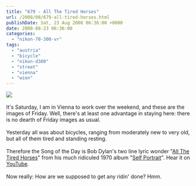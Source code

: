 ```yaml
---
title: "679 - All The Tired Horses"
url: /2008/08/679-all-tired-horses.html
publishDate: Sat, 23 Aug 2008 06:36:00 +0000
date: 2008-08-23 06:36:00
categories: 
  - "nikon-70-300-vr"
tags: 
  - "austria"
  - "bicycle"
  - "nikon-d300"
  - "street"
  - "vienna"
  - "wien"
---
```

<a href="https://d25zfm9zpd7gm5.cloudfront.net/1200x1200/2008/20080822_082351_ps.jpg" target="_blank"><img src="https://d25zfm9zpd7gm5.cloudfront.net/0600x0600/2008/20080822_082351_ps.jpg"/></a><br/><br/><a href="https://d25zfm9zpd7gm5.cloudfront.net/1200x1200/2008/20080822_081233_ps.jpg" target="_blank"><img alt="" border="0" src="https://d25zfm9zpd7gm5.cloudfront.net/0150x0150/2008/20080822_081233_ps.jpg" style="margin: 0pt 0px 0pt 10px; float: right;"/></a> It's Saturday, I am in Vienna to work over the weekend, and these are the images of Friday. Well, there's at least one advantage in staying here: there is no dearth of Friday images as usual.<br/><br/><a href="https://d25zfm9zpd7gm5.cloudfront.net/1200x1200/2008/20080822_081502.jpg" target="_blank"><img alt="" border="0" src="https://d25zfm9zpd7gm5.cloudfront.net/0150x0150/2008/20080822_081502.jpg" style="margin: 0pt 10px 0pt 0px; float: left;"/></a> Yesterday all was about bicycles, ranging from moderately new to very old, but all of them tired and standing resting.<br/><br/><a href="https://d25zfm9zpd7gm5.cloudfront.net/1200x1200/2008/20080822_164718_ps.jpg" target="_blank"><img alt="" border="0" src="https://d25zfm9zpd7gm5.cloudfront.net/0150x0150/2008/20080822_164718_ps.jpg" style="margin: 0pt 0px 0pt 10px; float: right;"/></a> Therefore the Song of the Day is Bob Dylan's two line lyric wonder "<a href="http://www.bobdylan.com/#/songs/all-tired-horses" target="_blank">All The Tired Horses</a>" from his much ridiculed 1970 album "<a href="http://www.amazon.com/Self-Portrait-Bob-Dylan/dp/B0000024W3" target="_blank">Self Portrait</a>". Hear it on <a href="http://www.youtube.com/watch?v=P0cyeVwA-nA&feature=related" target="_blank">YouTube</a>. <br/><br/>Now really: How are we supposed to get any ridin' done? Hmm.
